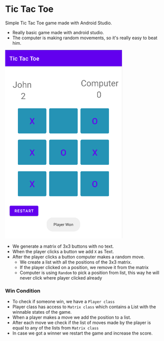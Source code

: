 # Tic Tac Toe
Simple Tic Tac Toe game made with Android Studio.

* Really basic game made with android studio.
* The computer is making random movements, so it's really easy to beat him.

![Image](https://github.com/giuraionut/android-tictactoe/blob/main/presentation/img.png)

* We generate a matrix of 3x3 buttons with no text.
* When the player clicks a button we add `X` as Text.
* After the player clicks a button computer makes a random move.
  * We create a list with all the positions of the 3x3 matrix.
  * If the player clicked on a position, we remove it from the matrix
  * Computer is using `Random` to pick a position from list, this way he will never click where player clicked already

### Win Condition
* To check if someone win, we have a `Player class`
* Player class has access to `Matrix class` which contains a List with the winnable states of the game.
* When a player makes a move we add the position to a list.
* After each move we check if the list of moves made by the player is equal to any of the lists from `Matrix class`
* In case we got a winner we restart the game and increase the score.
